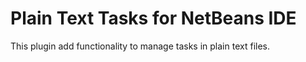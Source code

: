 Plain Text Tasks for NetBeans IDE
=============

This plugin add functionality to manage tasks in plain text files.
